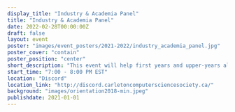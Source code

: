 ```yaml
---
display_title: "Industry & Academia Panel"
title: "Industry & Academia Panel"
date: 2022-02-28T00:00:00Z
draft: false
layout: event
poster: "images/event_posters/2021-2022/industry_academia_panel.jpg"
poster_cover: "contain"
poster_position: "center"
short_description: "This event will help first years and upper-years alike explore different areas of Computer Science, as well as gain a broader perspective of your major!"
start_time: "7:00 - 8:00 PM EST"
location: "Discord"
location_link: "http://discord.carletoncomputersciencesociety.ca/"
background: "images/orientation2018-min.jpeg"
publishdate: 2021-01-01
---
```

